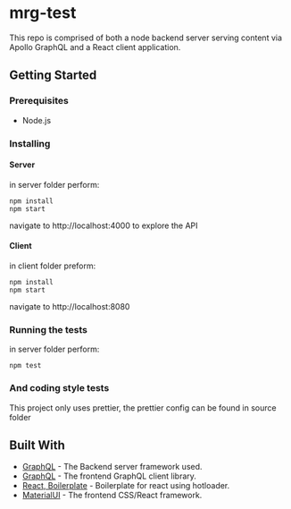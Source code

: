 # mrg-test

This repo is comprised of both a node backend server serving content via Apollo GraphQL and a React client application.

## Getting Started

### Prerequisites

* Node.js

### Installing

#### Server
in server folder perform:
```
npm install
npm start
```

navigate to http://localhost:4000 to explore the API

#### Client
in client folder preform:
```
npm install
npm start
```
navigate to http://localhost:8080

### Running the tests

in server folder perform:
```
npm test
```

### And coding style tests

This project only uses prettier, the prettier config can be found in source folder

## Built With

* [GraphQL](https://www.apollographql.com/docs/apollo-server/) - The Backend server framework used.
* [GraphQL](https://www.apollographql.com/docs/react/essentials/get-started.html) - The frontend GraphQL client library.
* [React, Boilerplate](https://github.com/gaearon/react-hot-loader/tree/master/examples/webpack-modern) - Boilerplate for react using hotloader.
* [MaterialUI](https://material-ui.com/) - The frontend CSS/React framework.
